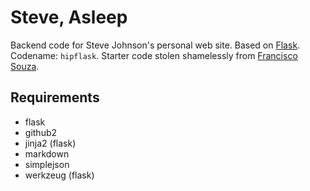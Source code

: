 Steve, Asleep
=============

Backend code for Steve Johnson's personal web site. Based on [Flask](http://flask.pocoo.org/). Codename: `hipflask`. Starter code stolen shamelessly from [Francisco Souza](http://www.franciscosouza.net/2010/08/flying-with-flask-in-google-app-engine.html).

Requirements
------------

* flask
* github2
* jinja2 (flask)
* markdown
* simplejson
* werkzeug (flask)

